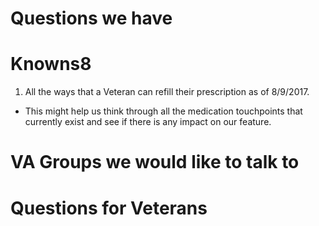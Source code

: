 # Questions we have
# Knowns8
1. All the ways that a Veteran can refill their prescription as of 8/9/2017. 
  - This might help us think through all the medication touchpoints that currently exist and see if there is any impact on our feature.
# VA Groups we would like to talk to
# Questions for Veterans
